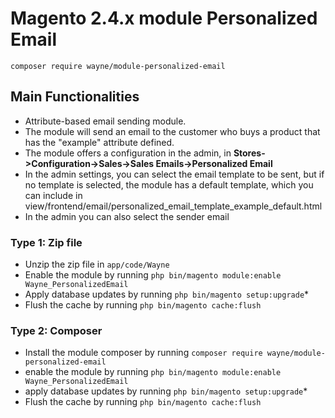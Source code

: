 # Magento 2.4.x module Personalized Email

    composer require wayne/module-personalized-email

## Main Functionalities
- Attribute-based email sending module.
- The module will send an email to the customer who buys a product that has the "example" attribute defined.
- The module offers a configuration in the admin, in **Stores->Configuration->Sales->Sales Emails->Personalized Email**
- In the admin settings, you can select the email template to be sent, but if no template is selected, the module has a default template, which you can include in view/frontend/email/personalized_email_template_example_default.html
- In the admin you can also select the sender email

### Type 1: Zip file

- Unzip the zip file in `app/code/Wayne`
- Enable the module by running `php bin/magento module:enable Wayne_PersonalizedEmail`
- Apply database updates by running `php bin/magento setup:upgrade`\*
- Flush the cache by running `php bin/magento cache:flush`

### Type 2: Composer

- Install the module composer by running `composer require wayne/module-personalized-email`
- enable the module by running `php bin/magento module:enable Wayne_PersonalizedEmail`
- apply database updates by running `php bin/magento setup:upgrade`\*
- Flush the cache by running `php bin/magento cache:flush`